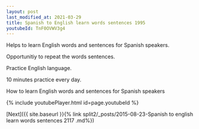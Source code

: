 ```yaml
---
layout: post
last_modified_at: 2021-03-29
title: Spanish to English learn words sentences 1995 
youtubeId: TnF0OVWV3g4
---
```

 
 
Helps to learn English words and sentences for Spanish speakers.

Opportunitiy to repeat the words sentences. 

Practice English language. 
 
10 minutes practice every day. 
 
How to learn English words and sentences for Spanish speakers 
 
{% include youtubePlayer.html id=page.youtubeId %}
 
 
[Next]({{ site.baseurl }}{% link  split2/_posts/2015-08-23-Spanish to english learn words sentences 2117 .md%})
 

